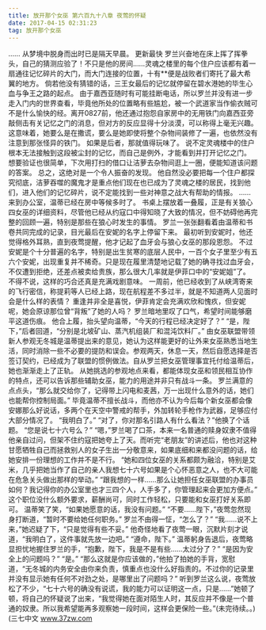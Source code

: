 ```yaml
---
title: 放开那个女巫 第六百九十八章 夜莺的怀疑
date: 2017-04-15 02:31:23
tag: 放开那个女巫
---
```


……
从梦境中脱身而出时已是隔天早晨。 更新最快
罗兰兴奋地在床上挥了挥拳头，自己的猜测应验了！不只是他的房间……灵魂之楼里的每个住户应该都有着一扇通往记忆碎片的大门，而大门连接的位置，十有**便是战败者们寄托了最大希翼的地方。
倘若他没有猜错的话，三王女最后的记忆就停留在碧水港她的毕生心血与争王之路的起点。
由于嘉西亚随时有可能挂断电话，所以罗兰并没有进一步走入门内的世界查看，毕竟他所处的位置略有些尴尬，被一个武道家当作偷衣贼可不是什么愉快的经。离开0827前，他还通过抱怨自家房中的无用铁门向嘉西亚旁敲侧击有关记忆之门的消息，但对方的反应显得十分淡漠，可以称得上毫无兴趣。
这意味着，她要么是在撒谎，要么是她即使将整个杂物间装修了一遍，也依然没有注意到那张怪异的铁门。
如果是后者，那就值得玩味了。
说不定灵魂楼中的住户根本无法接触到这段被尘封的记忆，而自己是例外，才能看到并打开记忆之门。
想要验证也很简单，下次用打扫的借口让洁萝去杂物间逛上一圈，便能知道该问题的答案。
总之，这绝对是一个令人振奋的发现。
他自然没必要把每一个住户都探究彻底，洁萝吞噬的魔鬼才是重点他们现在也已成为了灵魂之楼的居民，找到他们，进入他们的记忆碎片，说不定能找到一些对神意之战大有帮助的情报。
……
来到办公室，温蒂已经在房中等候多时了。
书桌上摆放着一叠履，正是有关狼心四女巫的详细资料，尽管他已经从约寇口中得知晓了大致的情况，但不妨碍他再完整的回顾一遍，特别是那些在狼心时发生的事情。
罗兰一张张翻看着由温蒂和书卷共同完成的记录，目光最后在安妮的名字上停留下来。
最初听到安妮时，他还觉得格外耳熟，直到夜莺提醒，他才记起了血牙会与狼心女巫的那段恩怨。
不过安妮是个十分普遍的名字，特别是出生贫寒的底层人民中，一百个女子里至少有五六个安妮，出现重复并不稀奇。只是现在履里清楚地记载了她的确寻找过血牙会，不仅遭到拒绝，还差点被卖给贵族，那么很大几率就是伊菲口中的“安妮姐”了。
不得不说，这样的巧合还真是充满戏剧意味。
一周前，他已经收到了从峡湾寄来的飞行密信，称提莉等人已经上路，现在航程差不多过半，就是不知道两人见面时会是什么样的表情？
重逢并非全是喜悦，伊菲肯定会充满欢欣和愧疚，但安妮呢，她会原谅那位曾“背叛”了她的人吗？
罗兰暗地里叹了口气，希望时间能够磨平这道伤痕。
他合上履，抬头望向温蒂，“今天的行程已经决定好了？”
“是，陛下，”后者回道，“分别是北坡矿山、蒸汽机组装厂和混沌饮料厂。”
由女巫联盟带领新人参观无冬城是温蒂提出来的意见，她认为这样能更好的让外来女巫熟悉当地生活，同时消除一些不必要的提防和误会。参观两天，休息一天，然后自愿选择是否签订契约，已经成为了联盟的惯例做法。自从罗兰把女巫管理事宜托付给温蒂后，她也渐渐走上了正轨。
从她挑选的参观地点来看，都能体现女巫和领民相互协作的特点，还可以告诉那些辅助女巫，能力的用途并非只有战斗一条。
罗兰满意的点点头，“那么就交给你了，记得带上闪电和麦茜，万一出现什么意外的话，她们也能帮你控制局面。”
毕竟温蒂不擅长战斗，而他亦不认为今后每个新女巫都会像安娜那么好说话，多两个在天空中警戒的帮手，外加转轮手枪作为武器，足够应付大部分情况了。
“我明白了。”
“对了，你对那名引路人有什么看法？”他换了个话题。
“您是说七十六号么？”
“嗯，”罗兰喝了口茶，本来一名普通的赎身奴隶不值得他亲自过问，但架不住约寇把她夸上了天。而听完“老朋友”的讲述后，他也对这种甘愿牺牲自己而拯救别人的女子生出一分敬意来，如果底细和来都没问题的话，给她安排一份理想的工作并不是不行。
“她和四位女巫的关系都颇为融洽，特别是艾米，几乎把她当作了自己的亲人我想七十六号如果是个心怀恶意之人，也不大可能在危急关头做出那样的举动。”
“跟我想的一样……那么让她担任女巫联盟的办事员如何？我记得你的办公室里也才三四个人，人手多了，你管理起来会更加方便点。”
这个职位没什么额外要求，薪酬尚可，同时工作轻松，只要能和女巫打好关系即可。
温蒂笑了笑，“如果她愿意的话，我没有问题。”
“不要……陛下，”夜莺忽然现身打断道，“暂时不要给她任何职务。”
罗兰不由得一怔，“怎么了？”
“我……说不上来，”她迟疑了下，“只是觉得有些不妥。”
他奇怪地看了夜莺一眼，沉默片刻才说道，“我明白了，这件事就先放一边吧。”
“遵命，陛下。”
温蒂躬身告退后，夜莺略显担忧地握住罗兰的手，“抱歉，陛下，我是不是有些……太过分了？”
“是因为安全上的问题吗？”
“是。”
“那么这就是你应该做的，”他拍了拍她的手背，宽慰道，“无冬城的内务安全由你来负责，慎重点也没什么好指责的。不过你的记录里并没有显示她有任何不对劲之处，是哪里出了问题吗？”
听到罗兰这么说，夜莺放松了不少，“七十六号的确没有说谎，我的能力可以证明这一点，只是……”她顿了顿，将自己的怀疑说了出来，“我觉得她在面对陌生人时，其反应并不像是一个普通的奴隶。所以我希望能再多观察她一段时间，这样会更保险一些。”(未完待续。。)
(三七中文 www.37zw.com